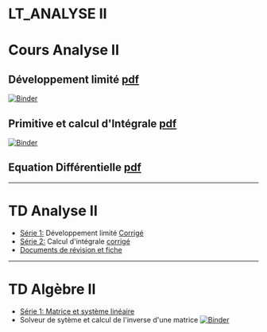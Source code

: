 # LT_ANALYSE II
# Cours Analyse II
## Développement limité [pdf](https://github.com/nevermind78/LT_ANALYSEII/blob/c888c2aea9c2a16f63f188aa304a00dd692cabdf/DL%20-%20Jupyter%20Notebook.pdf)

[![Binder](https://mybinder.org/badge_logo.svg)](https://mybinder.org/v2/gh/nevermind78/LT_ANALYSEII/main?filepath=DL.ipynb)

## Primitive et calcul d'Intégrale [pdf](https://github.com/nevermind78/LT_ANALYSEII/blob/c888c2aea9c2a16f63f188aa304a00dd692cabdf/integ%20-%20Jupyter%20Notebook.pdf)

[![Binder](https://mybinder.org/badge_logo.svg)](https://mybinder.org/v2/gh/nevermind78/LT_ANALYSEII/main?filepath=integ.ipynb)

## Equation Différentielle [pdf](https://github.com/nevermind78/LT_ANALYSEII/blob/35e50b3ee635ef9470af03f5c901126e8cb1a93e/Equationdiff.pdf)


----------------------------
# TD Analyse II

* [Série 1:](https://github.com/nevermind78/LT_ANALYSEII/blob/0d7f4a0945bcf62f3ac21ad8be970019859b32fb/TD_ANALYSE/TD_DL_1LAT.pdf) Développement limité [Corrigé](https://github.com/nevermind78/LT_ANALYSEII/blob/389e45a74962199553fad9c453a2d4bd656b70e5/TD_ANALYSE/TD_DL_1LAT_corrige.pdf)
* [Série 2:](https://github.com/nevermind78/LT_ANALYSEII/blob/6e44d5b2ae898f00da67361f38598f52bb19f46b/TD_ANALYSE/TD_integ.pdf) Calcul d'intégrale [corrigé]()
* [Documents de révision et fiche ](https://github.com/nevermind78/LT_ANALYSEII/tree/main/Docs)

----------------------------
# TD Algèbre II

* [Série 1: Matrice et système linéaire](https://github.com/nevermind78/LT_ANALYSEII/blob/0d7f4a0945bcf62f3ac21ad8be970019859b32fb/TD_Algebre/1LT1&4.pdf)
* Solveur de sytème et calcul de l'inverse d'une matrice [![Binder](https://mybinder.org/badge_logo.svg)](https://mybinder.org/v2/gh/nevermind78/Gauss/main?filepath=telsys.ipynb)
